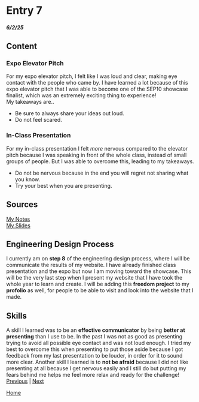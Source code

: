 # Entry 7
##### 6/2/25

## Content
### Expo Elevator Pitch
For my expo elevator pitch, I felt like I was loud and clear, making eye contact with the people who came by. I have learned a lot because of this expo elevator pitch that I was able to become one of the SEP10 showcase finalist, which was an extremely exciting thing to experience!   
My takeaways are..  
 * Be sure to always share your ideas out loud.
 * Do not feel scared.
### In-Class Presentation
For my in-class presentation I felt _more_ nervous compared to the elevator pitch because I was speaking in front of the whole class, instead of small groups of people. But I was able to overcome this, leading to my takeaways.
 * Do not be nervous because in the end you will regret not sharing what you know.
 * Try your best when you are presenting.

## Sources
[My Notes](https://docs.google.com/document/d/1tfEQQy_7AIRXShNNYYAJz9-FLN8IBDUQ_FvzeW2jySw/edit?tab=t.0#heading=h.6o1f62qg6jz9)       
[My Slides](https://docs.google.com/presentation/d/12L73VpHOyYinmAZwQF8_afenQpk2v77hdC4LoMKFePA/edit?slide=id.g357ffb4221f_0_0#slide=id.g357ffb4221f_0_0)

## Engineering Design Process
I currently am on **step 8** of the engineering design process, where I will be communicate the results of my website. I have already finished class presentation and the expo but now I am moving toward the showcase. This will be the very last step when I present my website that I have took the whole year to learn and create. I will be adding this **freedom project** to my **profolio** as well, for people to be able to visit and look into the website that I made.
## Skills   
A skill I learned was to be an **effective communicator** by being **better at presenting** than I use to be. In the past I was not as good as presenting trying to avoid all possible eye contact and was not loud enough. I tried my best to overcome this when presenting to put those aside because I got feedback from my last presentation to be louder, in order for it to sound more clear. Another skill I learned is to **not be afraid** because I did not like presenting at all because I get nervous easily and I still do but putting my fears behind me helps me feel more relax and ready for the challenge!    
[Previous](entry06.md) | [Next](entry08.md)

[Home](../README.md)
